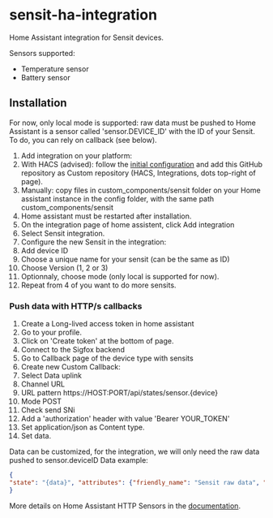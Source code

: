 # sensit-ha-integration

Home Assistant integration for Sensit devices.

Sensors supported:
- Temperature sensor
- Battery sensor



## Installation

For now, only local mode is supported: raw data must be pushed to Home Assistant is a sensor called 'sensor.DEVICE_ID' with the ID of your Sensit.
To do, you can rely on callback (see below).

1. Add integration on your platform:
  1. With HACS (advised): follow the [initial configuration](https://hacs.xyz/docs/configuration/basic/) and add this GitHub repository as Custom repository (HACS, Integrations, dots top-right of page).
  2. Manually: copy files in custom_components/sensit folder on your Home assistant instance in the config folder, with the same path custom_components/sensit
2. Home assistant must be restarted after installation.
4. On the integration page of home assistent, click Add integration
5. Select Sensit integration.
6. Configure the new Sensit in the integration:
  1. Add device ID
  2. Choose a unique name for your sensit (can be the same as ID)
  3. Choose Version (1, 2 or 3)
  4. Optionnaly, choose mode (only local is supported for now).
6. Repeat from 4 of you want to do more sensits.



### Push data with HTTP/s callbacks

1. Create a Long-lived access token in home assistant
  1. Go to your profile.
  2. Click on 'Create token' at the bottom of page.
3. Connect to the Sigfox backend
3. Go to Callback page of the device type with sensits
4. Create new Custom Callback:
  1. Select Data uplink
  2. Channel URL
  3. URL pattern  https://HOST:PORT/api/states/sensor.{device}
  4. Mode POST
  5. Check send SNi
  6. Add a 'authorization' header with value 'Bearer YOUR_TOKEN'
  7. Set application/json as Content type.
  8. Set data.

Data can be customized, for the integration, we will only need the raw data pushed to sensor.deviceID
Data example:
```json
{
"state": "{data}", "attributes": {"friendly_name": "Sensit raw data", "version": "v2", "id": "{device}"}
}
```

More details on Home Assistant HTTP Sensors in the [documentation](https://www.home-assistant.io/integrations/http/#sensor).
